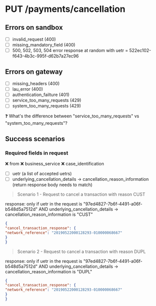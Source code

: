 # PUT /payments/cancellation

## Errors on sandbox
- [ ] invalid_request (400)
- [ ] missing_mandatory_field (400)
- [ ] 500, 502, 503, 504 error response at random with uetr =  522ec102-f643-4b3c-995f-d62b7a27ec96

## Errors on gateway
- [ ] missing_headers (400)
- [ ] lau_error (400)
- [ ] authentication_failture (401)
- [ ] service_too_many_requests (429)
- [ ] system_too_many_requests (429)

:question: What's the difference between "service_too_many_requests" vs "system_too_many_requests"?

## Success scenarios

### Required fields in request

:x: from
:x: business_service
:x: case_identification
- [ ] uetr (a list of accepted uetrs)
- [ ] underlying_cancellation_details -> cancellation_reason_information (return response body needs to match)

> Scenario 1 - Request to cancel a transaction with reason CUST

response: only if uetr in the request is "97ed4827-7b6f-4491-a06f-b548d5a7512d" AND underlying_cancellation_details -> cancellation_reason_information is "CUST"

```json
{
"cancel_transaction_response": {
"network_reference": "20190522000128293-010000068667"
}
}
```

> Scenario 2 - Request to cancel a transaction with reason DUPL

response: only if uetr in the request is "97ed4827-7b6f-4491-a06f-b548d5a7512d" AND underlying_cancellation_details -> cancellation_reason_information is "DUPL"

```json
{
"cancel_transaction_response": {
"network_reference": "20190522000128293-010000068667"
}
}
```
